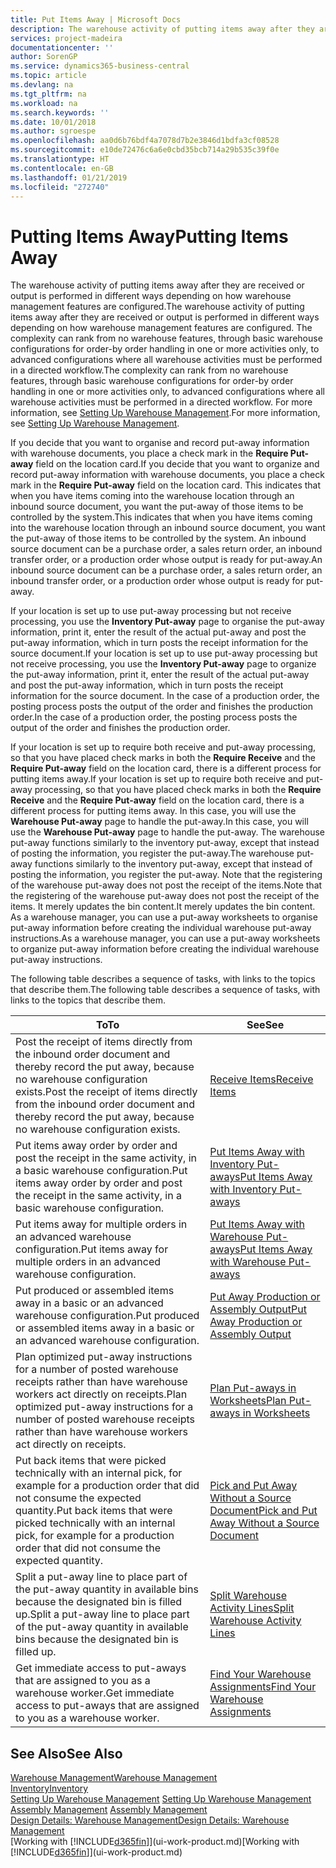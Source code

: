 ```yaml
---
title: Put Items Away | Microsoft Docs
description: The warehouse activity of putting items away after they are received or output is performed in different ways depending on how warehouse management features are configured.
services: project-madeira
documentationcenter: ''
author: SorenGP
ms.service: dynamics365-business-central
ms.topic: article
ms.devlang: na
ms.tgt_pltfrm: na
ms.workload: na
ms.search.keywords: ''
ms.date: 10/01/2018
ms.author: sgroespe
ms.openlocfilehash: aa0d6b76bdf4a7078d7b2e3846d1bdfa3cf08528
ms.sourcegitcommit: e10de72476c6a6e0cbd35bcb714a29b535c39f0e
ms.translationtype: HT
ms.contentlocale: en-GB
ms.lasthandoff: 01/21/2019
ms.locfileid: "272740"
---
```

# <a name="putting-items-away"></a><span data-ttu-id="8a36f-103">Putting Items Away</span><span class="sxs-lookup"><span data-stu-id="8a36f-103">Putting Items Away</span></span>
<span data-ttu-id="8a36f-104">The warehouse activity of putting items away after they are received or output is performed in different ways depending on how warehouse management features are configured.</span><span class="sxs-lookup"><span data-stu-id="8a36f-104">The warehouse activity of putting items away after they are received or output is performed in different ways depending on how warehouse management features are configured.</span></span> <span data-ttu-id="8a36f-105">The complexity can rank from no warehouse features, through basic warehouse configurations for order-by order handling in one or more activities only, to advanced configurations where all warehouse activities must be performed in a directed workflow.</span><span class="sxs-lookup"><span data-stu-id="8a36f-105">The complexity can rank from no warehouse features, through basic warehouse configurations for order-by order handling in one or more activities only, to advanced configurations where all warehouse activities must be performed in a directed workflow.</span></span> <span data-ttu-id="8a36f-106">For more information, see [Setting Up Warehouse Management](warehouse-setup-warehouse.md).</span><span class="sxs-lookup"><span data-stu-id="8a36f-106">For more information, see [Setting Up Warehouse Management](warehouse-setup-warehouse.md).</span></span>

<span data-ttu-id="8a36f-107">If you decide that you want to organise and record put-away information with warehouse documents, you place a check mark in the **Require Put-away** field on the location card.</span><span class="sxs-lookup"><span data-stu-id="8a36f-107">If you decide that you want to organize and record put-away information with warehouse documents, you place a check mark in the **Require Put-away** field on the location card.</span></span> <span data-ttu-id="8a36f-108">This indicates that when you have items coming into the warehouse location through an inbound source document, you want the put-away of those items to be controlled by the system.</span><span class="sxs-lookup"><span data-stu-id="8a36f-108">This indicates that when you have items coming into the warehouse location through an inbound source document, you want the put-away of those items to be controlled by the system.</span></span> <span data-ttu-id="8a36f-109">An inbound source document can be a purchase order, a sales return order, an inbound transfer order, or a production order whose output is ready for put-away.</span><span class="sxs-lookup"><span data-stu-id="8a36f-109">An inbound source document can be a purchase order, a sales return order, an inbound transfer order, or a production order whose output is ready for put-away.</span></span>  

<span data-ttu-id="8a36f-110">If your location is set up to use put-away processing but not receive processing, you use the **Inventory Put-away** page to organise the put-away information, print it, enter the result of the actual put-away and post the put-away information, which in turn posts the receipt information for the source document.</span><span class="sxs-lookup"><span data-stu-id="8a36f-110">If your location is set up to use put-away processing but not receive processing, you use the **Inventory Put-away** page to organize the put-away information, print it, enter the result of the actual put-away and post the put-away information, which in turn posts the receipt information for the source document.</span></span> <span data-ttu-id="8a36f-111">In the case of a production order, the posting process posts the output of the order and finishes the production order.</span><span class="sxs-lookup"><span data-stu-id="8a36f-111">In the case of a production order, the posting process posts the output of the order and finishes the production order.</span></span>

<span data-ttu-id="8a36f-112">If your location is set up to require both receive and put-away processing, so that you have placed check marks in both the **Require Receive** and the **Require Put-away** field on the location card, there is a different process for putting items away.</span><span class="sxs-lookup"><span data-stu-id="8a36f-112">If your location is set up to require both receive and put-away processing, so that you have placed check marks in both the **Require Receive** and the **Require Put-away** field on the location card, there is a different process for putting items away.</span></span> <span data-ttu-id="8a36f-113">In this case, you will use the **Warehouse Put-away** page to handle the put-away.</span><span class="sxs-lookup"><span data-stu-id="8a36f-113">In this case, you will use the **Warehouse Put-away** page to handle the put-away.</span></span> <span data-ttu-id="8a36f-114">The warehouse put-away functions similarly to the inventory put-away, except that instead of posting the information, you register the put-away.</span><span class="sxs-lookup"><span data-stu-id="8a36f-114">The warehouse put-away functions similarly to the inventory put-away, except that instead of posting the information, you register the put-away.</span></span> <span data-ttu-id="8a36f-115">Note that the registering of the warehouse put-away does not post the receipt of the items.</span><span class="sxs-lookup"><span data-stu-id="8a36f-115">Note that the registering of the warehouse put-away does not post the receipt of the items.</span></span> <span data-ttu-id="8a36f-116">It merely updates the bin content.</span><span class="sxs-lookup"><span data-stu-id="8a36f-116">It merely updates the bin content.</span></span> <span data-ttu-id="8a36f-117">As a warehouse manager, you can use a put-away worksheets to organise put-away information before creating the individual warehouse put-away instructions.</span><span class="sxs-lookup"><span data-stu-id="8a36f-117">As a warehouse manager, you can use a put-away worksheets to organize put-away information before creating the individual warehouse put-away instructions.</span></span>

<span data-ttu-id="8a36f-118">The following table describes a sequence of tasks, with links to the topics that describe them.</span><span class="sxs-lookup"><span data-stu-id="8a36f-118">The following table describes a sequence of tasks, with links to the topics that describe them.</span></span>   

|<span data-ttu-id="8a36f-119">**To**</span><span class="sxs-lookup"><span data-stu-id="8a36f-119">**To**</span></span>|<span data-ttu-id="8a36f-120">**See**</span><span class="sxs-lookup"><span data-stu-id="8a36f-120">**See**</span></span>|  
|------------|-------------|  
|<span data-ttu-id="8a36f-121">Post the receipt of items directly from the inbound order document and thereby record the put away, because no warehouse configuration exists.</span><span class="sxs-lookup"><span data-stu-id="8a36f-121">Post the receipt of items directly from the inbound order document and thereby record the put away, because no warehouse configuration exists.</span></span>|[<span data-ttu-id="8a36f-122">Receive Items</span><span class="sxs-lookup"><span data-stu-id="8a36f-122">Receive Items</span></span>](warehouse-how-receive-items.md)|  
|<span data-ttu-id="8a36f-123">Put items away order by order and post the receipt in the same activity, in a basic warehouse configuration.</span><span class="sxs-lookup"><span data-stu-id="8a36f-123">Put items away order by order and post the receipt in the same activity, in a basic warehouse configuration.</span></span>|[<span data-ttu-id="8a36f-124">Put Items Away with Inventory Put-aways</span><span class="sxs-lookup"><span data-stu-id="8a36f-124">Put Items Away with Inventory Put-aways</span></span>](warehouse-how-to-put-items-away-with-inventory-put-aways.md)|  
|<span data-ttu-id="8a36f-125">Put items away for multiple orders in an advanced warehouse configuration.</span><span class="sxs-lookup"><span data-stu-id="8a36f-125">Put items away for multiple orders in an advanced warehouse configuration.</span></span>|[<span data-ttu-id="8a36f-126">Put Items Away with Warehouse Put-aways</span><span class="sxs-lookup"><span data-stu-id="8a36f-126">Put Items Away with Warehouse Put-aways</span></span>](warehouse-how-to-put-items-away-with-warehouse-put-aways.md)|  
|<span data-ttu-id="8a36f-127">Put produced or assembled items away in a basic or an advanced warehouse configuration.</span><span class="sxs-lookup"><span data-stu-id="8a36f-127">Put produced or assembled items away in a basic or an advanced warehouse configuration.</span></span>|[<span data-ttu-id="8a36f-128">Put Away Production or Assembly Output</span><span class="sxs-lookup"><span data-stu-id="8a36f-128">Put Away Production or Assembly Output</span></span>](warehouse-how-to-put-away-production-output.md)|
|<span data-ttu-id="8a36f-129">Plan optimized put-away instructions for a number of posted warehouse receipts rather than have warehouse workers act directly on receipts.</span><span class="sxs-lookup"><span data-stu-id="8a36f-129">Plan optimized put-away instructions for a number of posted warehouse receipts rather than have warehouse workers act directly on receipts.</span></span>|[<span data-ttu-id="8a36f-130">Plan Put-aways in Worksheets</span><span class="sxs-lookup"><span data-stu-id="8a36f-130">Plan Put-aways in Worksheets</span></span>](warehouse-how-to-plan-put-aways-in-worksheets.md)|  
|<span data-ttu-id="8a36f-131">Put back items that were picked technically with an internal pick, for example for a production order that did not consume the expected quantity.</span><span class="sxs-lookup"><span data-stu-id="8a36f-131">Put back items that were picked technically with an internal pick, for example for a production order that did not consume the expected quantity.</span></span>|[<span data-ttu-id="8a36f-132">Pick and Put Away Without a Source Document</span><span class="sxs-lookup"><span data-stu-id="8a36f-132">Pick and Put Away Without a Source Document</span></span>](warehouse-how-to-create-put-aways-from-internal-put-aways.md)|
|<span data-ttu-id="8a36f-133">Split a put-away line to place part of the put-away quantity in available bins because the designated bin is filled up.</span><span class="sxs-lookup"><span data-stu-id="8a36f-133">Split a put-away line to place part of the put-away quantity in available bins because the designated bin is filled up.</span></span>|[<span data-ttu-id="8a36f-134">Split Warehouse Activity Lines</span><span class="sxs-lookup"><span data-stu-id="8a36f-134">Split Warehouse Activity Lines</span></span>](warehouse-how-to-split-warehouse-activity-lines.md)|
|<span data-ttu-id="8a36f-135">Get immediate access to put-aways that are assigned to you as a warehouse worker.</span><span class="sxs-lookup"><span data-stu-id="8a36f-135">Get immediate access to put-aways that are assigned to you as a warehouse worker.</span></span>|[<span data-ttu-id="8a36f-136">Find Your Warehouse Assignments</span><span class="sxs-lookup"><span data-stu-id="8a36f-136">Find Your Warehouse Assignments</span></span>](warehouse-how-to-find-your-warehouse-assignments.md)|    

## <a name="see-also"></a><span data-ttu-id="8a36f-137">See Also</span><span class="sxs-lookup"><span data-stu-id="8a36f-137">See Also</span></span>  
[<span data-ttu-id="8a36f-138">Warehouse Management</span><span class="sxs-lookup"><span data-stu-id="8a36f-138">Warehouse Management</span></span>](warehouse-manage-warehouse.md)  
[<span data-ttu-id="8a36f-139">Inventory</span><span class="sxs-lookup"><span data-stu-id="8a36f-139">Inventory</span></span>](inventory-manage-inventory.md)  
<span data-ttu-id="8a36f-140">[Setting Up Warehouse Management](warehouse-setup-warehouse.md)   </span><span class="sxs-lookup"><span data-stu-id="8a36f-140">[Setting Up Warehouse Management](warehouse-setup-warehouse.md)   </span></span>  
<span data-ttu-id="8a36f-141">[Assembly Management](assembly-assemble-items.md)  </span><span class="sxs-lookup"><span data-stu-id="8a36f-141">[Assembly Management](assembly-assemble-items.md)  </span></span>  
[<span data-ttu-id="8a36f-142">Design Details: Warehouse Management</span><span class="sxs-lookup"><span data-stu-id="8a36f-142">Design Details: Warehouse Management</span></span>](design-details-warehouse-management.md)  
<span data-ttu-id="8a36f-143">[Working with [!INCLUDE[d365fin](includes/d365fin_md.md)]](ui-work-product.md)</span><span class="sxs-lookup"><span data-stu-id="8a36f-143">[Working with [!INCLUDE[d365fin](includes/d365fin_md.md)]](ui-work-product.md)</span></span>  
